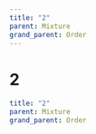 ```yaml
---
title: "2"
parent: Mixture
grand_parent: Order
---
```


# 2

```yaml
title: "2"
parent: Mixture
grand_parent: Order
```
